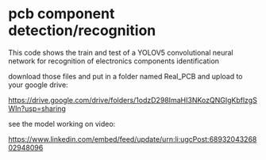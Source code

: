 # pcb component detection/recognition

This code shows the train and test of a YOLOV5 convolutional neural network for recognition of electronics components identification

download those files and put in a folder named Real_PCB and upload to your google drive: 

https://drive.google.com/drive/folders/1odzD298ImaHI3NKozQNGIgKbflzgSWIn?usp=sharing

see the model working on video: 

https://www.linkedin.com/embed/feed/update/urn:li:ugcPost:6893204326802948096

